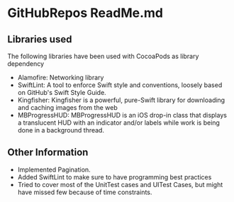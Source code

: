 # GitHubRepos ReadMe.md

## Libraries used
The following libraries have been used with CocoaPods as library dependency
* Alamofire:
      Networking library
* SwiftLint:
      A tool to enforce Swift style and conventions, loosely based on GitHub's Swift Style Guide.
* Kingfisher:
        Kingfisher is a powerful, pure-Swift library for downloading and caching images from the web
* MBProgressHUD:
            MBProgressHUD is an iOS drop-in class that displays a translucent HUD with an indicator and/or labels while work is being done in a background thread.
            
## Other Information
* Implemented Pagination.
* Added SwiftLint to make sure to have programming best practices 
* Tried to cover most of the UnitTest cases and UITest Cases, but might have missed few because of time constraints.
